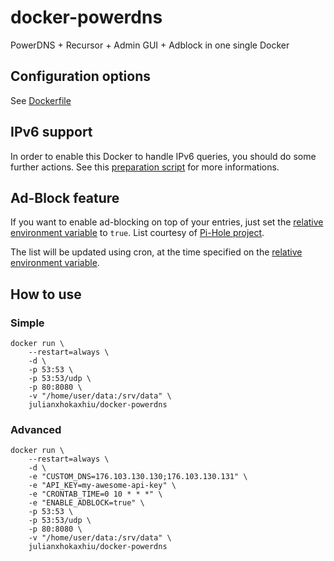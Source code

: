 # docker-powerdns

PowerDNS + Recursor + Admin GUI + Adblock in one single Docker

## Configuration options

See [Dockerfile](Dockerfile#L9)

## IPv6 support

In order to enable this Docker to handle IPv6 queries, you should do some further actions. See this [preparation script](https://github.com/julianxhokaxhiu/vps-powered-by-docker/blob/master/modules/dns_server.sh#L16) for more informations.

## Ad-Block feature

If you want to enable ad-blocking on top of your entries, just set the [relative environment variable](Dockerfile#L27) to `true`. List courtesy of [Pi-Hole project](https://pi-hole.net/).

The list will be updated using cron, at the time specified on the [relative environment variable](Dockerfile#L24).

## How to use

### Simple

```
docker run \
    --restart=always \
    -d \
    -p 53:53 \
    -p 53:53/udp \
    -p 80:8080 \
    -v "/home/user/data:/srv/data" \
    julianxhokaxhiu/docker-powerdns
```

### Advanced

```
docker run \
    --restart=always \
    -d \
    -e "CUSTOM_DNS=176.103.130.130;176.103.130.131" \
    -e "API_KEY=my-awesome-api-key" \
    -e "CRONTAB_TIME=0 10 * * *" \
    -e "ENABLE_ADBLOCK=true" \
    -p 53:53 \
    -p 53:53/udp \
    -p 80:8080 \
    -v "/home/user/data:/srv/data" \
    julianxhokaxhiu/docker-powerdns
```
